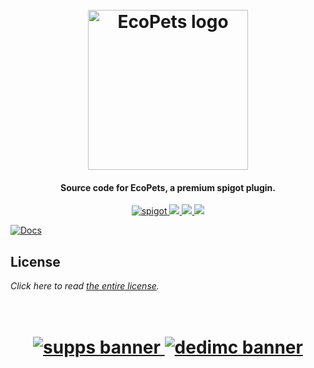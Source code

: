 <h1 align="center">
  <br>
  <img src="https://i.imgur.com/FHqL960.png" alt="EcoPets logo" width="256">
  <br>
</h1>

<h4 align="center">Source code for EcoPets, a premium spigot plugin.</h4>

<p align="center">
    <a href="https://polymart.org/resource/ecopets.1351">
        <img alt="spigot" src="https://img.shields.io/badge/polymart-EcoPets-d977c2?style=for-the-badge"/>
    </a>
    <a href="https://bstats.org/plugin/bukkit/EcoPets" alt="bstats servers">
        <img src="https://img.shields.io/bstats/servers/15502?color=d977c2&style=for-the-badge"/>
    </a>
    <a href="https://bstats.org/plugin/bukkit/EcoPets" alt="bstats players">
        <img src="https://img.shields.io/bstats/players/15502?color=d977c2&style=for-the-badge"/>
    </a>
    <a href="https://discord.gg/ZcwpSsE/" alt="Discord">
        <img src="https://img.shields.io/discord/452518336627081236?label=discord&style=for-the-badge&color=d977c2"/>
    </a>
</p>

[![Docs](https://i.imgur.com/6GFV1bQ.png)](https://discord.gg/ZcwpSsE/)

## License
*Click here to read [the entire license](https://github.com/Auxilor/EcoPets/blob/master/LICENSE.md).*

<h1 align="center">
  <br>
    <a href="http://gamersupps.gg/discount/Auxilor?afmc=Auxilor" target="_blank">
      <img src="https://i.imgur.com/uFDpBAC.png" alt="supps banner">
    </a>
    <a href="https://dedimc.promo/Auxilor" target="_blank">
      <img src="https://i.imgur.com/zdDLhFA.png" alt="dedimc banner">
    </a>
  <br>
</h1>

